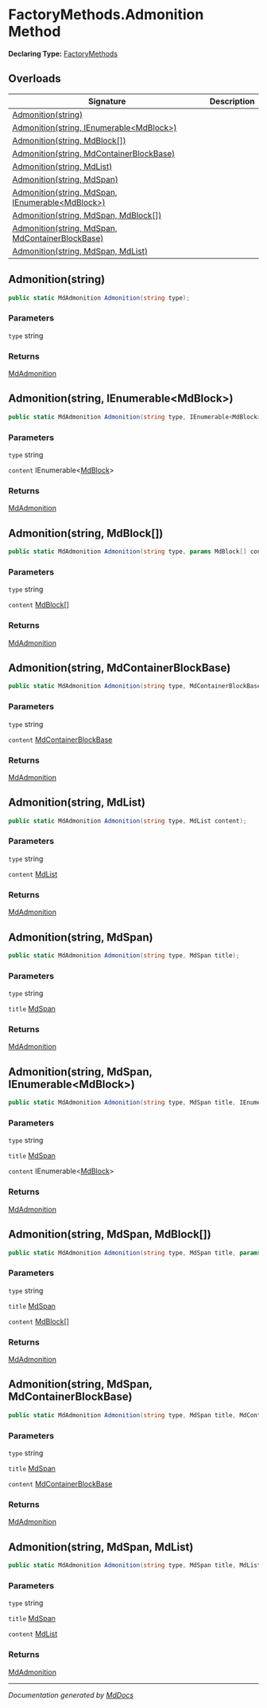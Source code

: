 ﻿# FactoryMethods.Admonition Method

**Declaring Type:** [FactoryMethods](../index.md)

## Overloads

| Signature                                                                                         | Description |
| ------------------------------------------------------------------------------------------------- | ----------- |
| [Admonition(string)](#admonitionstring)                                                           |             |
| [Admonition(string, IEnumerable\<MdBlock\>)](#admonitionstring-ienumerablemdblock)                |             |
| [Admonition(string, MdBlock\[\])](#admonitionstring-mdblock)                                      |             |
| [Admonition(string, MdContainerBlockBase)](#admonitionstring-mdcontainerblockbase)                |             |
| [Admonition(string, MdList)](#admonitionstring-mdlist)                                            |             |
| [Admonition(string, MdSpan)](#admonitionstring-mdspan)                                            |             |
| [Admonition(string, MdSpan, IEnumerable\<MdBlock\>)](#admonitionstring-mdspan-ienumerablemdblock) |             |
| [Admonition(string, MdSpan, MdBlock\[\])](#admonitionstring-mdspan-mdblock)                       |             |
| [Admonition(string, MdSpan, MdContainerBlockBase)](#admonitionstring-mdspan-mdcontainerblockbase) |             |
| [Admonition(string, MdSpan, MdList)](#admonitionstring-mdspan-mdlist)                             |             |

## Admonition(string)

```csharp
public static MdAdmonition Admonition(string type);
```

### Parameters

`type`  string

### Returns

[MdAdmonition](../../MdAdmonition/index.md)

## Admonition(string, IEnumerable\<MdBlock\>)

```csharp
public static MdAdmonition Admonition(string type, IEnumerable<MdBlock> content);
```

### Parameters

`type`  string

`content`  IEnumerable\<[MdBlock](../../../MdBlock/index.md)\>

### Returns

[MdAdmonition](../../MdAdmonition/index.md)

## Admonition(string, MdBlock\[\])

```csharp
public static MdAdmonition Admonition(string type, params MdBlock[] content);
```

### Parameters

`type`  string

`content`  [MdBlock](../../../MdBlock/index.md)\[\]

### Returns

[MdAdmonition](../../MdAdmonition/index.md)

## Admonition(string, MdContainerBlockBase)

```csharp
public static MdAdmonition Admonition(string type, MdContainerBlockBase content);
```

### Parameters

`type`  string

`content`  [MdContainerBlockBase](../../../MdContainerBlockBase/index.md)

### Returns

[MdAdmonition](../../MdAdmonition/index.md)

## Admonition(string, MdList)

```csharp
public static MdAdmonition Admonition(string type, MdList content);
```

### Parameters

`type`  string

`content`  [MdList](../../../MdList/index.md)

### Returns

[MdAdmonition](../../MdAdmonition/index.md)

## Admonition(string, MdSpan)

```csharp
public static MdAdmonition Admonition(string type, MdSpan title);
```

### Parameters

`type`  string

`title`  [MdSpan](../../../MdSpan/index.md)

### Returns

[MdAdmonition](../../MdAdmonition/index.md)

## Admonition(string, MdSpan, IEnumerable\<MdBlock\>)

```csharp
public static MdAdmonition Admonition(string type, MdSpan title, IEnumerable<MdBlock> content);
```

### Parameters

`type`  string

`title`  [MdSpan](../../../MdSpan/index.md)

`content`  IEnumerable\<[MdBlock](../../../MdBlock/index.md)\>

### Returns

[MdAdmonition](../../MdAdmonition/index.md)

## Admonition(string, MdSpan, MdBlock\[\])

```csharp
public static MdAdmonition Admonition(string type, MdSpan title, params MdBlock[] content);
```

### Parameters

`type`  string

`title`  [MdSpan](../../../MdSpan/index.md)

`content`  [MdBlock](../../../MdBlock/index.md)\[\]

### Returns

[MdAdmonition](../../MdAdmonition/index.md)

## Admonition(string, MdSpan, MdContainerBlockBase)

```csharp
public static MdAdmonition Admonition(string type, MdSpan title, MdContainerBlockBase content);
```

### Parameters

`type`  string

`title`  [MdSpan](../../../MdSpan/index.md)

`content`  [MdContainerBlockBase](../../../MdContainerBlockBase/index.md)

### Returns

[MdAdmonition](../../MdAdmonition/index.md)

## Admonition(string, MdSpan, MdList)

```csharp
public static MdAdmonition Admonition(string type, MdSpan title, MdList content);
```

### Parameters

`type`  string

`title`  [MdSpan](../../../MdSpan/index.md)

`content`  [MdList](../../../MdList/index.md)

### Returns

[MdAdmonition](../../MdAdmonition/index.md)

___

*Documentation generated by [MdDocs](https://github.com/ap0llo/mddocs)*
